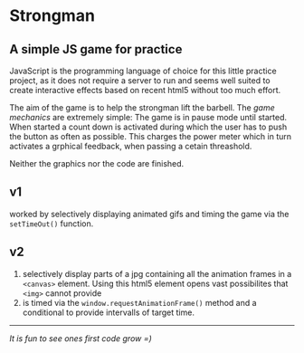# Strongman
## A simple JS game for practice
JavaScript is the programming language of choice for this little practice project, as it does not require a server to run and seems well suited to create interactive effects based on recent html5 without too much effort.

The aim of the game is to help the strongman lift the barbell.
The *game mechanics* are extremely simple:
The game is in pause mode until started. 
When started a count down is activated during which the user has to push the button as often as possible.
This charges the power meter which in turn activates a grphical feedback, when passing a cetain threashold.

Neither the graphics nor the code are finished. 
## v1 
worked by selectively displaying animated gifs and timing the game via the `setTimeOut()` function.
## v2 
1. selectively display parts of a jpg containing all the animation frames in a `<canvas>` element. Using this html5 element opens vast possibilites that `<img>` cannot provide 
2. is timed via the `window.requestAnimationFrame()` method and a conditional to provide intervalls of target time. 
---
_It is fun to see ones first code grow =)_
